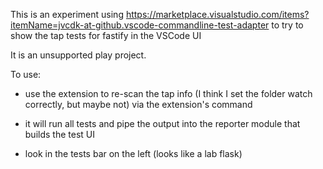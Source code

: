 This is an experiment using 
https://marketplace.visualstudio.com/items?itemName=jvcdk-at-github.vscode-commandline-test-adapter
to try to show the tap tests for fastify in the VSCode UI

It is an unsupported play project.

To use:

- use the extension to re-scan the tap info (I think I set the folder watch correctly, 
  but maybe not) via the extension's command

- it will run all tests and pipe the output into the reporter module that builds the 
  test UI

- look in the tests bar on the left (looks like a lab flask)
